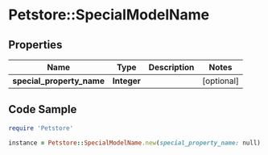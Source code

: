 # Petstore::SpecialModelName

## Properties

Name | Type | Description | Notes
------------ | ------------- | ------------- | -------------
**special_property_name** | **Integer** |  | [optional] 

## Code Sample

```ruby
require 'Petstore'

instance = Petstore::SpecialModelName.new(special_property_name: null)
```


